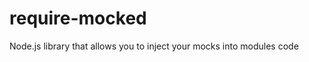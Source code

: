 require-mocked
==============

Node.js library that allows you to inject your mocks into modules code
